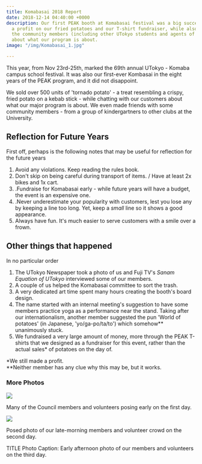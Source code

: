 ```yaml
---
title: Komabasai 2018 Report
date: 2018-12-14 04:40:00 +0000
description: Our first PEAK booth at Komabasai festival was a big success. We turned
  a profit on our fried potatoes and our T-shirt fundraiser, while also informing
  the community members (including other UTokyo students and agents of the media)
  about what our program is about.
image: "/img/Komabasai_1.jpg"

---
```

This year, from Nov 23rd-25th, marked the 69th annual UTokyo - Komaba campus school festival. It was also our first-ever Kombasai in the eight years of the PEAK program, and it did not disappoint.

We sold over 500 units of 'tornado potato' - a treat resembling a crispy, fried potato on a kebab stick - while chatting with our customers about what our major program is about. We even made friends with some community members - from a group of kindergartners to other clubs at the University.

## Reflection for Future Years

First off, perhaps is the following notes that may be useful for reflection for the future years

1. Avoid any violations. Keep reading the rules book.
2. Don't skip on being careful during transport of items. / Have at least 2x bikes and 1x cart.
3. .Fundraise for Komabasai early - while future years will have a budget, the event is an expensive one.
4. .Never underestimate your popularity with customers, lest you lose any by keeping a line too long. Yet, keep a _small_ line so it shows a good appearance.
5. Always have fun. It's much easier to serve customers with a smile over a frown.

## Other things that happened

In no particular order

1. The UTokyo Newspaper took a photo of us and Fuji TV's _Sanam Equation of UTokyo_ interviewed some of our members.
2. A couple of us helped the Komabasai committee to sort the trash.
3. A very dedicated art time spent many hours creating the booth's board design.
4. The name started with an internal meeting's suggestion to have some members practice yoga as a performance near the stand. Taking after our internationalism, another member suggested the pun 'World of potatoes' (in Japanese, 'yo/ga-po/ta/to') which somehow** unanimously stuck.
5. We fundraised a very large amount of money, more through the PEAK T-shirts that we designed as a fundraiser for this event, rather than the actual sales* of potatoes on the day of.

\*We still made a profit.  
\**Neither member has any clue why this may be, but it works.

### More Photos

![](/img/Komabasai_3.jpg)

Many of the Council members and volunteers posing early on the first day.

![](/img/Komabasai_2.jpg)

Posed photo of our late-morning members and volunteer crowd on the second day.

TITLE Photo Caption: Early afternoon photo of our members and volunteers on the third day.